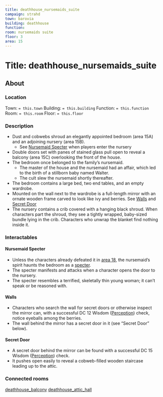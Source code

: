 ```yaml
---
title: deathhouse_nursemaids_suite
campaign: strahd
town: barovia
building: deathhouse
function: 
room: nursemaids suite
floor: 3
area: 15
---
```

# Title: deathhouse_nursemaids_suite
## About
### Location
Town: `= this.town`
Building: `= this.building`
Function: `= this.function`
Room: `= this.room`
Floor: `= this.floor` 
### Description
- Dust and cobwebs shroud an elegantly appointed bedroom (area 15A) and an adjoining nursery (area 15B). 
	- See [Nursemaid Specter](#Nursemaid%20Specter) when players enter the nursery
- Double doors set with panes of stained glass pull open to reveal a balcony (area 15C) overlooking the front of the house.
- The bedroom once belonged to the family’s nursemaid. 
	- The master of the house and the nursemaid had an affair, which led to the birth of a stillborn baby named Walter. 
	- The cult slew the nursemaid shortly thereafter. 
- The bedroom contains a large bed, two end tables, and an empty wardrobe. 
- Mounted on the wall next to the wardrobe is a full-length mirror with an ornate wooden frame carved to look like ivy and berries. See [Walls](#Walls) and [Secret Door](#Secret%20Door)
- The nursery contains a crib covered with a hanging black shroud. When characters part the shroud, they see a tightly wrapped, baby-sized bundle lying in the crib. Characters who unwrap the blanket find nothing inside it.
### Interactables
#### Nursemaid Specter
- Unless the characters already defeated it in [area 18](https://www.dndbeyond.com/sources/cos/appendix-b-death-house#18StorageRoom "area 18"), the nursemaid’s spirit haunts the bedroom as a [specter](https://www.dndbeyond.com/monsters/specter). 
- The specter manifests and attacks when a character opens the door to the nursery. 
- The specter resembles a terrified, skeletally thin young woman; it can’t speak or be reasoned with.
#### Walls
- Characters who search the wall for secret doors or otherwise inspect the mirror can, with a successful DC 12 Wisdom ([Perception](https://www.dndbeyond.com/compendium/rules/basic-rules/using-ability-scores#Perception)) check, notice eyeballs among the berries. 
- The wall behind the mirror has a secret door in it (see “Secret Door” below).
#### Secret Door
- A secret door behind the mirror can be found with a successful DC 15 Wisdom ([Perception](https://www.dndbeyond.com/compendium/rules/basic-rules/using-ability-scores#Perception)) check. 
- It pushes open easily to reveal a cobweb-filled wooden staircase leading up to the attic.
### Connected rooms
[deathhouse_balcony](deathhouse_balcony.md)
[deathhouse_attic_hall](deathhouse_attic_hall.md)
